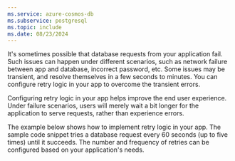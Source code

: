 ```yaml
---
ms.service: azure-cosmos-db
ms.subservice: postgresql
ms.topic: include
ms.date: 08/23/2024
---
```


It's sometimes possible that database requests from your application fail.
Such issues can happen under different scenarios, such as network failure
between app and database, incorrect password, etc. Some issues may be
transient, and resolve themselves in a few seconds to minutes. You can
configure retry logic in your app to overcome the transient errors.

Configuring retry logic in your app helps improve the end user experience.
Under failure scenarios, users will merely wait a bit longer for the
application to serve requests, rather than experience errors.

The example below shows how to implement retry logic in your app. The sample
code snippet tries a database request every 60 seconds (up to five times) until
it succeeds. The number and frequency of retries can be configured based on
your application's needs.
